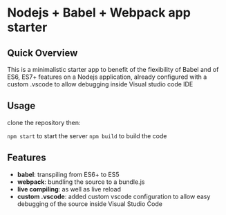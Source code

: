 # Nodejs + Babel + Webpack app starter


## Quick Overview

This is a minimalistic starter app to benefit of the flexibility of Babel and of ES6, ES7+ features 
on a Nodejs application, already configured with a custom .vscode to allow debugging inside Visual studio code IDE

## Usage

clone the repository then:

`npm start` to start the server
`npm build` to build the code

## Features

- **babel**: transpiling from ES6+ to ES5
- **webpack**: bundling the source to a bundle.js
- **live compiling**: as well as live reload 
- **custom .vscode**: added custom vscode configuration to allow easy debugging of the source inside Visual Studio Code




